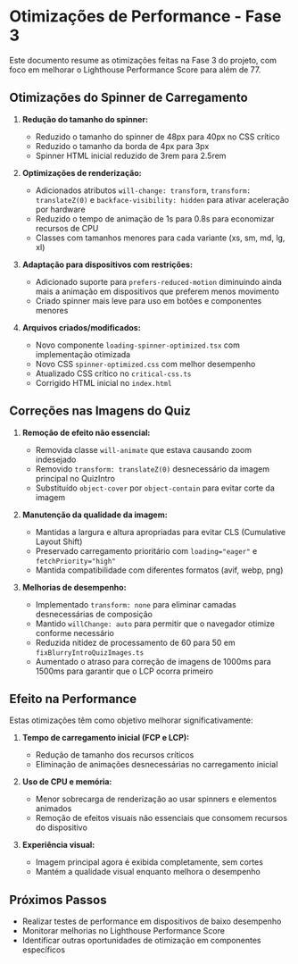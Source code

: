 # Otimizações de Performance - Fase 3

Este documento resume as otimizações feitas na Fase 3 do projeto, com foco em melhorar o Lighthouse Performance Score para além de 77.

## Otimizações do Spinner de Carregamento

1. **Redução do tamanho do spinner:**
   - Reduzido o tamanho do spinner de 48px para 40px no CSS crítico
   - Reduzido o tamanho da borda de 4px para 3px
   - Spinner HTML inicial reduzido de 3rem para 2.5rem

2. **Optimizações de renderização:**
   - Adicionados atributos `will-change: transform`, `transform: translateZ(0)` e `backface-visibility: hidden` para ativar aceleração por hardware
   - Reduzido o tempo de animação de 1s para 0.8s para economizar recursos de CPU
   - Classes com tamanhos menores para cada variante (xs, sm, md, lg, xl)

3. **Adaptação para dispositivos com restrições:**
   - Adicionado suporte para `prefers-reduced-motion` diminuindo ainda mais a animação em dispositivos que preferem menos movimento
   - Criado spinner mais leve para uso em botões e componentes menores

4. **Arquivos criados/modificados:**
   - Novo componente `loading-spinner-optimized.tsx` com implementação otimizada
   - Novo CSS `spinner-optimized.css` com melhor desempenho
   - Atualizado CSS crítico no `critical-css.ts`
   - Corrigido HTML inicial no `index.html`

## Correções nas Imagens do Quiz

1. **Remoção de efeito não essencial:**
   - Removida classe `will-animate` que estava causando zoom indesejado
   - Removido `transform: translateZ(0)` desnecessário da imagem principal no QuizIntro
   - Substituído `object-cover` por `object-contain` para evitar corte da imagem

2. **Manutenção da qualidade da imagem:**
   - Mantidas a largura e altura apropriadas para evitar CLS (Cumulative Layout Shift)
   - Preservado carregamento prioritário com `loading="eager"` e `fetchPriority="high"`
   - Mantida compatibilidade com diferentes formatos (avif, webp, png)

3. **Melhorias de desempenho:**
   - Implementado `transform: none` para eliminar camadas desnecessárias de composição
   - Mantido `willChange: auto` para permitir que o navegador otimize conforme necessário
   - Reduzida nitidez de processamento de 60 para 50 em `fixBlurryIntroQuizImages.ts`
   - Aumentado o atraso para correção de imagens de 1000ms para 1500ms para garantir que o LCP ocorra primeiro

## Efeito na Performance

Estas otimizações têm como objetivo melhorar significativamente:

1. **Tempo de carregamento inicial (FCP e LCP):**
   - Redução de tamanho dos recursos críticos 
   - Eliminação de animações desnecessárias no carregamento inicial

2. **Uso de CPU e memória:**
   - Menor sobrecarga de renderização ao usar spinners e elementos animados
   - Remoção de efeitos visuais não essenciais que consomem recursos do dispositivo

3. **Experiência visual:**
   - Imagem principal agora é exibida completamente, sem cortes
   - Mantém a qualidade visual enquanto melhora o desempenho

## Próximos Passos

- Realizar testes de performance em dispositivos de baixo desempenho
- Monitorar melhorias no Lighthouse Performance Score
- Identificar outras oportunidades de otimização em componentes específicos
